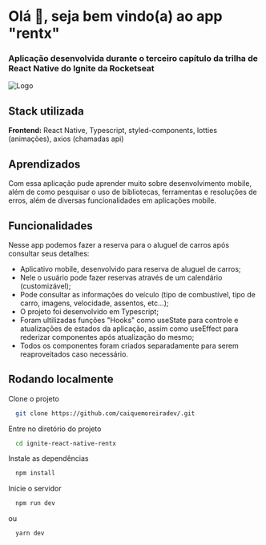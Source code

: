 
# Olá 👋, seja bem vindo(a) ao app "rentx"

### Aplicação desenvolvida durante o terceiro capítulo da trilha de React Native do Ignite da Rocketseat

![Logo](https://camo.githubusercontent.com/da00d1d0de49a4a6b5b64e5538ff21f8d41b686f10a18b158a7558d8b94462c8/68747470733a2f2f7265732e636c6f7564696e6172792e636f6d2f646c6f6164623262782f696d6167652f75706c6f61642f76313633353939343834352f30666638616338302d383032362d313165622d386564312d6538623737373634666263645f656c336674332e706e67)



## Stack utilizada

**Frontend:** React Native, Typescript, styled-components, lotties (animações), axios (chamadas api)



## Aprendizados

Com essa aplicação pude aprender muito sobre desenvolvimento mobile, além de como pesquisar o uso de bibliotecas, ferramentas e resoluções de erros, além de diversas funcionalidades em aplicações mobile.
## Funcionalidades

Nesse app podemos fazer a reserva para o aluguel de carros após consultar seus detalhes: 

- Aplicativo mobile, desenvolvido para reserva de aluguel de carros;
- Nele o usuário pode fazer reservas através de um calendário (customizável);
- Pode consultar as informações do veículo (tipo de combustível, tipo de carro, imagens, velocidade, assentos, etc...);
- O projeto foi desenvolvido em Typescript;
- Foram ultilizadas funções "Hooks" como useState para controle e atualizações de estados da aplicação, assim como useEffect para rederizar componentes após atualização do mesmo;
- Todos os componentes foram criados separadamente para serem reaproveitados caso necessário.
## Rodando localmente

Clone o projeto

```bash
  git clone https://github.com/caiquemoreiradev/.git
```

Entre no diretório do projeto

```bash
  cd ignite-react-native-rentx
```

Instale as dependências

```bash
  npm install
```

Inicie o servidor

```bash
  npm run dev
```

ou 

```bash
  yarn dev
```



